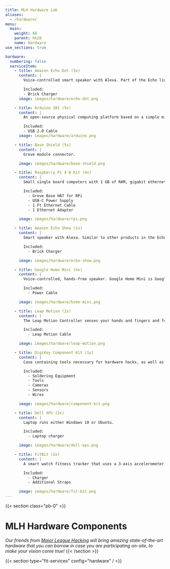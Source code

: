 ```yaml
---
title: MLH Hardware Lab
aliases:
  - /hardware/
menu:
  main:
    weight: 60
    parent: hk20
    name: Hardware
use_sections: true

hardware:
  numbering: false
  serviceItem:
    - title: Amazon Echo Dot (3x)
      content: |
        Voice-controlled smart speaker with Alexa. Part of the Echo line of cylindrical voice-controlled computing devices that connect to the Alexa Voice Service for providing responses to questions, playing music, reporting on weather, news or sports scores and more.

        Included:
        - Brick Charger
      image: images/hardware/echo-dot.png

    - title: Arduino 101 (5x)
      content: |
        An open-source physical computing platform based on a simple microcontroller board, and a development environment for writing software for the board.

        Included:
        - USB 2.0 Cable
      image: images/hardware/arduino.png

    - title: Base Shield (5x)
      content: |
        Grove module connector.

      image: images/hardware/base-shield.png

    - title: Raspberry Pi 4 B Kit (4x)
      content: |
        Small single board computers with 1 GB of RAM, gigabit ethernet, micro HDMI ports, and a quad core processor. It does everything a desktop computer can do, and is a developer staple.

        Included:
          - Grove Base HAT for RPi
          - USB-C Power Supply
          - 1 Ft Ethernet Cable
          - 1 Ethernet Adapter

      image: images/hardware/rpi.png

    - title: Amazon Echo Show (1x)
      content: |
        Smart speaker with Alexa. Similar to other products in the Echo line, but additionally features a touchscreen display that can display visual information to accompany responses, as well as to conduct video calls.

        Included:
          - Brick Charger

      image: images/hardware/echo-show.png

    - title: Google Home Mini (4x)
      content: |
        Voice-controlled, hands-free speaker. Google Home Mini is Google Assistant anywhere you want it. Ask it questions. Tell it to do things. It’s your own Google, always ready to help.

        Included:
          - Power Cable

      image: images/hardware/home-mini.png

    - title: Leap Motion (2x)
      content: |
        The Leap Motion Controller senses your hands and fingers and follows their every gesture. Has a C++, Unity, Objective C (IOS), Java, Python and Javascript SDK.

        Included:
          - Leap Motion Cable

      image: images/hardware/leap-motion.png

    - title: DigiKey Component Kit (1x)
      content: |
        Case containing tools necessary for hardware hacks, as well as additional gadgets and accessories

        Included:
          - Soldering Equipment
          - Tools
          - Cameras
          - Sensors
          - Wires

      image: images/hardware/component-kit.png

    - title: Dell XPS (2x)
      content: |
        Laptop runs either Windows 10 or Ubuntu.

        Included:
          - Laptop charger

      image: images/hardware/dell-xps.png

    - title: FitBit (2x)
      content: |
        A smart watch fitness tracker that uses a 3-axis accelerometer

        Included:
          - Charger
          - Additional Straps

      image: images/hardware/fit-bit.png
---
```


{{< section class="pb-0" >}}
# MLH Hardware Components

_Our friends from [Major League Hacking](https://mlh.io/) will bring amazing state-of-the-art hardware that you can borrow in case you are participating on-site, to make your vision come true!_
{{< /section >}}

{{< section type="fit-services" config="hardware" / >}}
